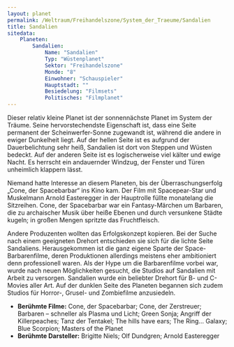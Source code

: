 ```yaml
---
layout: planet
permalink: /Weltraum/Freihandelszone/System_der_Traeume/Sandalien
title: Sandalien
sitedata:
    Planeten:
        Sandalien:
            Name: "Sandalien"
            Typ: "Wüstenplanet"
            Sektor: "Freihandelszone"
            Monde: "8"
            Einwohner: "Schauspieler"
            Hauptstadt: ""
            Besiedelung: "Filmsets"
            Politisches: "Filmplanet"
---
```




Dieser relativ kleine Planet ist der sonnennächste Planet im System der Träume. Seine hervorstechendste Eigenschaft ist, dass eine Seite permanent der Scheinwerfer-Sonne zugewandt ist, während die andere in ewiger Dunkelheit liegt. Auf der hellen Seite ist es aufgrund der Dauerbelichtung sehr heiß, Sandalien ist dort von Steppen und Wüsten bedeckt. Auf der anderen Seite ist es logischerweise viel kälter und ewige Nacht. Es herrscht ein andauernder Windzug, der Fenster und Türen unheimlich klappern lässt.

Niemand hatte Interesse an diesem Planeten, bis der Überraschungserfolg „Cone, der Spacebarbar“ ins Kino kam. Der Film mit Spacepear-Star und Muskelmann Arnold Easteregger in der Hauptrolle füllte monatelang die Sitzreihen. Cone, der Spacebarbar war ein Fantasy-Märchen um Barbaren, die zu archaischer Musik über heiße Ebenen und durch versunkene Städte kugeln; in großen Mengen spritzte das Fruchtfleisch.

Andere Produzenten wollten das Erfolgskonzept kopieren. Bei der Suche nach einem geeigneten Drehort entschieden sie sich für die lichte Seite Sandaliens. Herausgekommen ist die ganz eigene Sparte der Space-Barbarenfilme, deren Produktionen allerdings meistens eher ambitioniert denn professionell waren. Als der Hype um die Barbarenfilme vorbei war, wurde nach neuen Möglichkeiten gesucht, die Studios auf Sandalien mit Arbeit zu versorgen. Sandalien wurde ein beliebter Drehort für B- und C-Movies aller Art. Auf der dunklen Seite des Planeten begannen sich zudem Studios für Horror-, Grusel- und Zombiefilme anzusiedeln.

- **Berühmte Filme:** Cone, der Spacebarbar; Cone, der Zerstreuer; Barbaren – schneller als Plasma und Licht; Green Sonja; Angriff der Killerpeaches; Tanz der Tentakel; The hills have ears; The Ring… Galaxy; Blue Scorpion; Masters of the Planet
- **Berühmte Darsteller:** Brigitte Niels; Olf Dundgren; Arnold Easteregger
